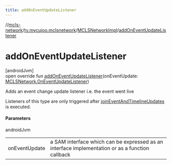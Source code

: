 ```yaml
---
title: addOnEventUpdateListener
---
```

//[mcls-network](../../../index.html)/[tv.mycujoo.mclsnetwork](../index.html)/[MCLSNetworkImpl](index.html)/[addOnEventUpdateListener](add-on-event-update-listener.html)



# addOnEventUpdateListener



[androidJvm]\
open override fun [addOnEventUpdateListener](add-on-event-update-listener.html)(onEventUpdate: [MCLSNetwork.OnEventUpdateListener](../-m-c-l-s-network/-on-event-update-listener/index.html))



Adds an event change update listener i.e. the event went live



Listeners of this type are only triggered after [joinEventAndTimelineUpdates](join-event-and-timeline-updates.html) is executed.



#### Parameters


androidJvm

| | |
|---|---|
| onEventUpdate | a SAM interface which can be expressed as an interface implementation or as a function callback |




